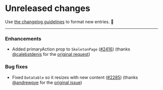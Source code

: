 # Unreleased changes

Use [the changelog guidelines](https://git.io/polaris-changelog-guidelines) to format new entries. 💜

---

### Enhancements

- Added primaryAction prop to `SkeletonPage` ([#2416](https://github.com/Shopify/polaris-react/pull/2416)) (thanks [@calebstdenis](https://github.com/calebstdenis) for the [original request](https://github.com/Shopify/polaris/issues/443))

### Bug fixes

- Fixed `Datatable` so it resizes with new content ([#2285](https://github.com/Shopify/polaris-react/pull/2285)) (thanks [@andrewpye](https://github.com/andrewpye) for the [original issue](https://github.com/Shopify/polaris/issues/387))
